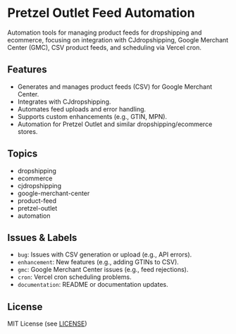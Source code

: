 # Pretzel Outlet Feed Automation

Automation tools for managing product feeds for dropshipping and ecommerce, focusing on integration with CJdropshipping, Google Merchant Center (GMC), CSV product feeds, and scheduling via Vercel cron.

## Features

- Generates and manages product feeds (CSV) for Google Merchant Center.
- Integrates with CJdropshipping.
- Automates feed uploads and error handling.
- Supports custom enhancements (e.g., GTIN, MPN).
- Automation for Pretzel Outlet and similar dropshipping/ecommerce stores.

## Topics

- dropshipping
- ecommerce
- cjdropshipping
- google-merchant-center
- product-feed
- pretzel-outlet
- automation

## Issues & Labels

- `bug`: Issues with CSV generation or upload (e.g., API errors).
- `enhancement`: New features (e.g., adding GTINs to CSV).
- `gmc`: Google Merchant Center issues (e.g., feed rejections).
- `cron`: Vercel cron scheduling problems.
- `documentation`: README or documentation updates.

## License

MIT License (see [LICENSE](LICENSE))